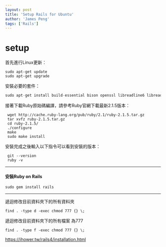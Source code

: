 ```yaml
---
layout: post
title: 'Setup Rails for Ubuntu'
author: 'James Peng'
tags: ['Rails']
---
```



# setup


首先進行Linux更新：
```
sudo apt-get update
sudo apt-get upgrade
```



安裝必要的套件：
~~~csharp
sudo apt-get install build-essential bison openssl libreadline6 libreadline6-dev curl git-core zlib1g zlib1g-dev libssl-dev libyaml-dev libsqlite3-0 libsqlite3-dev sqlite3 libxml2-dev libxslt-dev autoconf libc6-dev
~~~


接著下載Ruby原始碼編譯，請參考Ruby官網下載最新2.1.5版本：
```
 wget http://cache.ruby-lang.org/pub/ruby/2.1/ruby-2.1.5.tar.gz
 tar xvfz ruby-2.1.5.tar.gz
 cd ruby-2.1.5/
 ./configure
 make
 sudo make install
```

安裝完成之後輸入以下指令可以看到安裝的版本：
```
 git --version
 ruby -v
 ```

--------------------------

#### 安裝Ruby on Rails
```
sudo gem install rails
```

------------------------

遞迴修改目前資料夾下的所有資料夾
```
find . -type d -exec chmod 777 {} \;
```
遞迴修改目前資料夾下的所有檔案 為777
```
find . -type f -exec chmod 777 {} \;
```



https://ihower.tw/rails4/installation.html




